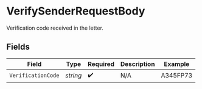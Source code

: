 # VerifySenderRequestBody

Verification code received in the letter.


## Fields

| Field              | Type               | Required           | Description        | Example            |
| ------------------ | ------------------ | ------------------ | ------------------ | ------------------ |
| `VerificationCode` | *string*           | :heavy_check_mark: | N/A                | A345FP73           |